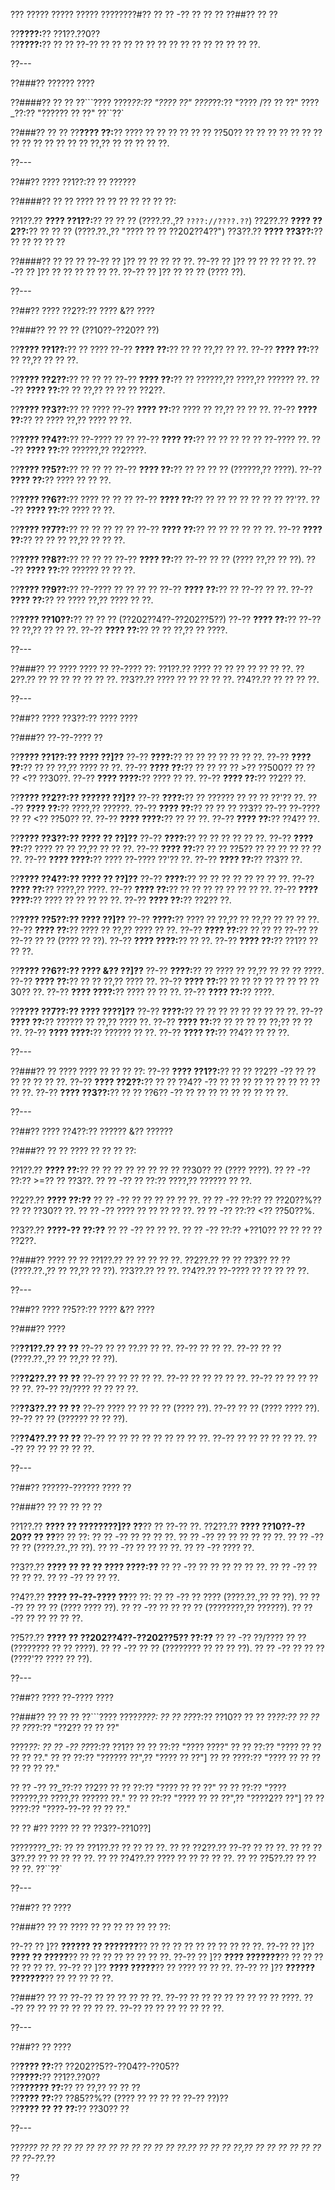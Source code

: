??? ????? ????? ????? ????????#?? ?? ?? -?? ?? ?? ??
??##?? ?? ??

??**????:**?? ??1??.??0??  
??**????:**?? ?? ?? ??-?? ?? ?? ?? ?? ?? ?? ?? ?? ?? ?? ?? ?? ?? ??.

??---

??###?? ?????? ????

??####?? ?? ??
??```????
????_??:?? "???? ??"
????_??:?? "???? /?? ?? ??"
????_??:?? "?????? ?? ??"
??``??`

??###?? ?? ??
??**???? ??:**?? ???? ?? ?? ?? ?? ?? ?? ??50?? ?? ?? ?? ?? ?? ?? ?? ?? ?? ?? ?? ?? ?? ?? ??,?? ?? ?? ?? ?? ??.

??---

??##?? ???? ??1??:?? ?? ??????

??####?? ?? ??
???? ?? ?? ?? ?? ?? ?? ??:

??1??.?? **???? ??1??:**?? ?? ?? ?? (????.??.,?? `????://????.??`)
??2??.?? **???? ??2??:**?? ?? ?? ?? (????.??.,?? "???? ?? ?? ??202??4??")
??3??.?? **???? ??3??:**?? ?? ?? ?? ?? ??

??####?? ?? ?? ??
??-?? ?? ]?? ?? ?? ?? ?? ??.
??-?? ?? ]?? ?? ?? ?? ?? ??.
??-?? ?? ]?? ?? ?? ?? ?? ?? ??.
??-?? ?? ]?? ?? ?? ?? (???? ??).

??---

??##?? ???? ??2??:?? ???? &?? ????

??###?? ?? ?? ?? (??10??-??20?? ??)

??**???? ??1??:**?? ?? ????
??-?? **???? ??:**?? ?? ?? ??,?? ?? ??.
??-?? **???? ??:**?? ?? ??,?? ?? ?? ??.

??**???? ??2??:**?? ?? ?? ??
??-?? **???? ??:**?? ?? ??????,?? ????,?? ?????? ??.
??-?? **???? ??:**?? ?? ??,?? ?? ?? ?? ??2??.

??**???? ??3??:**?? ?? ????
??-?? **???? ??:**?? ???? ?? ??,?? ?? ?? ??.
??-?? **???? ??:**?? ?? ???? ??,?? ???? ?? ??.

??**???? ??4??:**?? ??-???? ?? ??
??-?? **???? ??:**?? ?? ?? ?? ?? ?? ??-???? ??.
??-?? **???? ??:**?? ??????,?? ??2????.

??**???? ??5??:**?? ?? ?? ??
??-?? **???? ??:**?? ?? ?? ?? ?? (??????,?? ????).
??-?? **???? ??:**?? ???? ?? ?? ??.

??**???? ??6??:**?? ???? ?? ?? ??
??-?? **???? ??:**?? ?? ?? ?? ?? ?? ?? ?? ??'??.
??-?? **???? ??:**?? ???? ?? ??.

??**???? ??7??:**?? ?? ?? ?? ?? ??
??-?? **???? ??:**?? ?? ?? ?? ?? ?? ??.
??-?? **???? ??:**?? ?? ?? ?? ??,?? ?? ?? ??.

??**???? ??8??:**?? ?? ?? ??
??-?? **???? ??:**?? ??-?? ?? ?? (???? ??,?? ?? ??).
??-?? **???? ??:**?? ?????? ?? ?? ??.

??**???? ??9??:**?? ??-???? ?? ?? ?? ??
??-?? **???? ??:**?? ?? ??-?? ?? ??.
??-?? **???? ??:**?? ?? ???? ??,?? ???? ?? ??.

??**???? ??10??:**?? ?? ?? ?? (??202??4??-??202??5??)
??-?? **???? ??:**?? ??-?? ?? ??,?? ?? ?? ??.
??-?? **???? ??:**?? ?? ?? ??,?? ?? ????.

??---

??###?? ?? ????
???? ?? ??-???? ??:
??1??.?? ???? ?? ?? ?? ?? ?? ?? ??.
??2??.?? ?? ?? ?? ?? ?? ?? ??.
??3??.?? ???? ?? ?? ?? ?? ??.
??4??.?? ?? ?? ?? ??.

??---

??##?? ???? ??3??:?? ???? ????

??###?? ??-??-???? ??

??**???? ??1??:?? ???? ??]??**
??-?? **????:**?? ?? ?? ?? ?? ?? ?? ??.
??-?? **???? ??:**?? ?? ?? ??,?? ???? ?? ??.
??-?? **???? ??:**?? ?? ?? ?? ?? >?? ??500?? ?? ?? ?? <?? ??30??.
??-?? **???? ????:**?? ???? ?? ??.
??-?? **???? ??:**?? ??2?? ??.

??**???? ??2??:?? ?????? ??]??**
??-?? **????:**?? ?? ?????? ?? ?? ?? ??'?? ??.
??-?? **???? ??:**?? ????,?? ??????.
??-?? **???? ??:**?? ?? ?? ?? ??3?? ??-?? ??-???? ?? ?? <?? ??50?? ??.
??-?? **???? ????:**?? ?? ?? ??.
??-?? **???? ??:**?? ??4?? ??.

??**???? ??3??:?? ???? ?? ??]??**
??-?? **????:**?? ?? ?? ?? ?? ?? ??.
??-?? **???? ??:**?? ???? ?? ?? ??,?? ?? ?? ??.
??-?? **???? ??:**?? ?? ?? ??5?? ?? ?? ?? ?? ?? ?? ??.
??-?? **???? ????:**?? ???? ??-???? ??'?? ??.
??-?? **???? ??:**?? ??3?? ??.

??**???? ??4??:?? ???? ?? ??]??**
??-?? **????:**?? ?? ?? ?? ?? ?? ?? ?? ??.
??-?? **???? ??:**?? ????,?? ????.
??-?? **???? ??:**?? ?? ?? ?? ?? ?? ?? ?? ??.
??-?? **???? ????:**?? ???? ?? ?? ?? ?? ??.
??-?? **???? ??:**?? ??2?? ??.

??**???? ??5??:?? ???? ??]??**
??-?? **????:**?? ???? ?? ??,?? ?? ??,?? ?? ?? ?? ??.
??-?? **???? ??:**?? ???? ?? ??,?? ???? ?? ??.
??-?? **???? ??:**?? ?? ?? ?? ??-?? ?? ??-?? ?? ?? (???? ?? ??).
??-?? **???? ????:**?? ?? ??.
??-?? **???? ??:**?? ??1?? ?? ?? ??.

??**???? ??6??:?? ???? &?? ??]??**
??-?? **????:**?? ?? ???? ?? ??,?? ?? ?? ?? ????.
??-?? **???? ??:**?? ?? ?? ??,?? ???? ??.
??-?? **???? ??:**?? ?? ?? ?? ?? ?? ?? ?? ??30?? ??.
??-?? **???? ????:**?? ???? ?? ?? ??.
??-?? **???? ??:**?? ????.

??**???? ??7??:?? ???? ????]??**
??-?? **????:**?? ?? ?? ?? ?? ?? ?? ?? ?? ??.
??-?? **???? ??:**?? ?????? ?? ??,?? ???? ??.
??-?? **???? ??:**?? ?? ?? ?? ?? ??;?? ?? ?? ??.
??-?? **???? ????:**?? ?????? ?? ??.
??-?? **???? ??:**?? ??4?? ?? ?? ??.

??---

??###?? ?? ????
???? ?? ?? ?? ??:
??-?? **???? ??1??:**?? ?? ?? ??2?? -?? ?? ?? ?? ?? ?? ?? ??.
??-?? **???? ??2??:**?? ?? ?? ??4?? -?? ?? ?? ?? ?? ?? ?? ?? ?? ?? ?? ??.
??-?? **???? ??3??:**?? ?? ?? ??6?? -?? ?? ?? ?? ?? ?? ?? ?? ?? ??.

??---

??##?? ???? ??4??:?? ?????? &?? ??????

??###?? ?? ??
???? ?? ?? ?? ??:

??1??.?? **???? ??:**?? ?? ?? ?? ?? ?? ?? ?? ?? ??30?? ?? (???? ????).
??  ?? -?? ??:?? >=?? ?? ??3??.
??  ?? -?? ?? ??:?? ????,?? ?????? ?? ??.

??2??.?? **???? ??:??**
??  ?? -?? ?? ?? ?? ?? ?? ??.
??    ?? -?? ??:?? ?? ??20??%?? ?? ?? ??30?? ??.
??  ?? -?? ???? ?? ?? ?? ?? ??.
??    ?? -?? ??:?? <?? ??50??%.

??3??.?? **????-?? ??:??**
??  ?? -?? ?? ?? ??.
??    ?? -?? ??:?? +??10?? ?? ?? ?? ?? ??2??.

??###?? ???? ?? ??
??1??.?? ?? ?? ?? ?? ??.
??2??.?? ?? ?? ??3?? ?? ?? (????.??.,?? ?? ??,?? ?? ??).
??3??.?? ?? ??.
??4??.?? ??-???? ?? ?? ?? ?? ??.

??---

??##?? ???? ??5??:?? ???? &?? ????

??###?? ????

??**??1??.?? ?? ??**
??-?? ?? ?? ??.?? ?? ??.
??-?? ?? ?? ??.
??-?? ?? ?? (????.??.,?? ?? ??,?? ?? ??).

??**??2??.?? ?? ??**
??-?? ?? ?? ?? ?? ??.
??-?? ?? ?? ?? ?? ??.
??-?? ?? ?? ?? ?? ?? ??.
??-?? ??/???? ?? ?? ?? ??.

??**??3??.?? ?? ??**
??-?? ???? ?? ?? ?? ?? (???? ??).
??-?? ?? ?? (???? ???? ??).
??-?? ?? ?? (?????? ?? ?? ??).

??**??4??.?? ?? ??**
??-?? ?? ?? ?? ?? ?? ?? ?? ?? ??.
??-?? ?? ?? ?? ?? ?? ??.
??-?? ?? ?? ?? ?? ?? ??.

??---

??##?? ??????-?????? ???? ??

??###?? ?? ?? ?? ?? ??

??1??.?? **???? ?? ????????]?? ??**?? ?? ??-?? ??.
??2??.?? **???? ??10??-??20?? ?? ??**?? ?? ??:
??  ?? -?? ?? ?? ?? ??.
??  ?? -?? ?? ?? ?? ?? ?? ??.
??  ?? -?? ?? ?? (????.??.,?? ??).
??  ?? -?? ?? ?? ?? ??.
??  ?? -?? ???? ??.

??3??.?? **???? ?? ?? ?? ???? ????:??**
??  ?? -?? ?? ?? ?? ?? ?? ??.
??  ?? -?? ?? ?? ?? ??.
??  ?? -?? ?? ?? ??.

??4??.?? **???? ??-??-???? ??**?? ??:
??  ?? -?? ?? ???? (????.??.,?? ?? ??).
??  ?? -?? ?? ?? ?? (???? ???? ??).
??  ?? -?? ?? ?? ?? ?? (????????,?? ??????).
??  ?? -?? ?? ?? ?? ?? ??.

??5??.?? **???? ?? ??202??4??-??202??5?? ??:??**
??  ?? -?? ??/???? ?? ?? (???????? ?? ?? ????).
??  ?? -?? ?? ?? (???????? ?? ?? ?? ??).
??  ?? -?? ?? ?? ?? (????'?? ???? ?? ??).

??---

??##?? ???? ??-???? ????

??###?? ?? ?? ??
??```????
????_????:
?? ?? ??_??:?? ??10??
?? ?? ??_??:?? ??
?? ?? ??_??:?? "??2?? ?? ?? ??"

????_??:
?? ?? -?? ??_??:?? ??1??
??   ?? ??:?? "???? ????"
??   ?? ??:?? "???? ?? ?? ?? ?? ??."
??   ?? ??:?? "?????? ??",?? "???? ?? ??"]
??   ?? ????:?? "???? ?? ?? ?? ?? ?? ?? ??."

?? ?? -?? ??_??:?? ??2??
??   ?? ??:?? "???? ?? ?? ??"
??   ?? ??:?? "???? ??????,?? ????,?? ?????? ??."
??   ?? ??:?? "???? ?? ?? ??",?? "????2?? ??"]
??   ?? ????:?? "????-??-?? ?? ?? ??."

?? ?? #?? ???? ?? ?? ??3??-??10??]

????????_??:
?? ?? ??1??.?? ?? ?? ?? ??.
?? ?? ??2??.?? ??-?? ?? ?? ??.
?? ?? ??3??.?? ?? ?? ?? ?? ??.
?? ?? ??4??.?? ???? ?? ?? ?? ?? ??.
?? ?? ??5??.?? ?? ?? ?? ??.
??``??`

??---

??##?? ?? ????

??###?? ?? ??
???? ?? ?? ?? ?? ?? ?? ??:

??-?? ?? ]?? **?????? ?? ???????**?? ?? ?? ?? ?? ?? ?? ?? ?? ?? ??.
??-?? ?? ]?? **???? ?? ?????**?? ?? ?? ?? ?? ?? ?? ?? ??.
??-?? ?? ]?? **???? ???????**?? ?? ?? ?? ?? ?? ?? ??.
??-?? ?? ]?? **???? ?????**?? ?? ???? ?? ?? ??.
??-?? ?? ]?? **?????? ???????**?? ?? ?? ?? ?? ??.

??###?? ?? ??
??-?? ?? ?? ?? ?? ?? ??.
??-?? ?? ?? ?? ?? ?? ?? ?? ?? ????.
??-?? ?? ?? ?? ?? ?? ?? ?? ??.
??-?? ?? ?? ?? ?? ?? ?? ??.

??---

??##?? ?? ????

??**???? ??:**?? ??202??5??-??04??-??05??  
??**????:**?? ??1??.??0??  
??**?????? ??:**?? ?? ??,?? ?? ?? ??  
??**???? ??:**?? ??85??%?? (???? ?? ?? ?? ?? ??-?? ??)??  
??**???? ?? ?? ??:**?? ??30?? ??  

??---

??*???? ?? ?? ?? ?? ?? ?? ?? ?? ?? ?? ?? ?? ??.?? ?? ?? ?? ??,?? ?? ?? ?? ?? ?? ?? ?? ??-??.*??

??